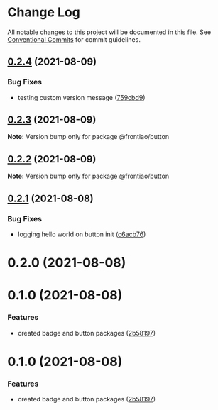 # Change Log

All notable changes to this project will be documented in this file.
See [Conventional Commits](https://conventionalcommits.org) for commit guidelines.

## [0.2.4](https://github.com/mateusrdgs/frontiao-ui/compare/@frontiao/button@0.2.3...@frontiao/button@0.2.4) (2021-08-09)


### Bug Fixes

* testing custom version message ([759cbd9](https://github.com/mateusrdgs/frontiao-ui/commit/759cbd92cc6583c6ac14787654cb2796fb21c95e))





## [0.2.3](https://github.com/mateusrdgs/frontiao-ui/compare/@frontiao/button@0.2.2...@frontiao/button@0.2.3) (2021-08-09)

**Note:** Version bump only for package @frontiao/button





## [0.2.2](https://github.com/mateusrdgs/frontiao-ui/compare/@frontiao/button@0.2.1...@frontiao/button@0.2.2) (2021-08-09)

**Note:** Version bump only for package @frontiao/button





## [0.2.1](https://github.com/mateusrdgs/frontiao-ui/compare/@frontiao/button@0.2.0...@frontiao/button@0.2.1) (2021-08-08)


### Bug Fixes

* logging hello world on button init ([c6acb76](https://github.com/mateusrdgs/frontiao-ui/commit/c6acb7674e66a85704337a9d593203fa2e32fdca))





# 0.2.0 (2021-08-08)



# 0.1.0 (2021-08-08)


### Features

* created badge and button packages ([2b58197](https://github.com/mateusrdgs/frontiao-ui/commit/2b58197815195115118bdfd660e85cc0024fc349))





# 0.1.0 (2021-08-08)


### Features

* created badge and button packages ([2b58197](https://github.com/mateusrdgs/frontiao-ui/commit/2b58197815195115118bdfd660e85cc0024fc349))
